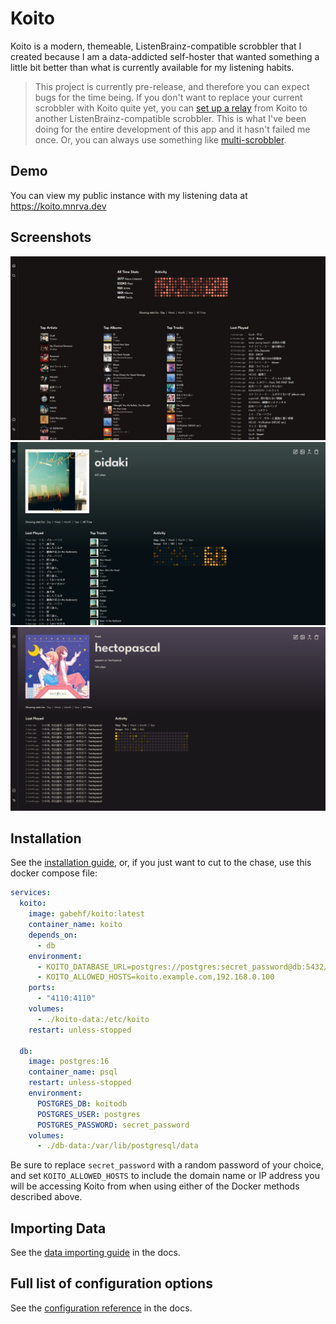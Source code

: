 # Koito

Koito is a modern, themeable, ListenBrainz-compatible scrobbler that I created because I am a data-addicted self-hoster that wanted something 
a little bit better than what is currently available for my listening habits.

> This project is currently pre-release, and therefore you can expect bugs for the time being. If you don't want to replace your current scrobbler
with Koito quite yet, you can [set up a relay](https://koito.io/guides/scrobbler/#set-up-a-relay) from Koito to another ListenBrainz-compatible
scrobbler. This is what I've been doing for the entire development of this app and it hasn't failed me once. Or, you can always use something
like [multi-scrobbler](https://github.com/FoxxMD/multi-scrobbler).

## Demo

You can view my public instance with my listening data at https://koito.mnrva.dev

## Screenshots

![screenshot one](assets/screenshot1.png)
![screenshot two](assets/screenshot2.png)
![screenshot three](assets/screenshot3.png)

## Installation

See the [installation guide](https://koito.io/guides/installation/), or, if you just want to cut to the chase, use this docker compose file:

```yaml
services:
  koito:
    image: gabehf/koito:latest
    container_name: koito
    depends_on:
      - db
    environment:
      - KOITO_DATABASE_URL=postgres://postgres:secret_password@db:5432/koitodb
      - KOITO_ALLOWED_HOSTS=koito.example.com,192.168.0.100
    ports:
      - "4110:4110"
    volumes:
      - ./koito-data:/etc/koito
    restart: unless-stopped

  db:
    image: postgres:16
    container_name: psql
    restart: unless-stopped
    environment:
      POSTGRES_DB: koitodb
      POSTGRES_USER: postgres
      POSTGRES_PASSWORD: secret_password
    volumes:
      - ./db-data:/var/lib/postgresql/data
```

Be sure to replace `secret_password` with a random password of your choice, and set `KOITO_ALLOWED_HOSTS` to include the domain name or IP address you will be accessing Koito 
from when using either of the Docker methods described above.

## Importing Data

See the [data importing guide](https://koito.io/guides/importing/) in the docs.

## Full list of configuration options

See the [configuration reference](https://koito.io/reference/configuration/) in the docs.